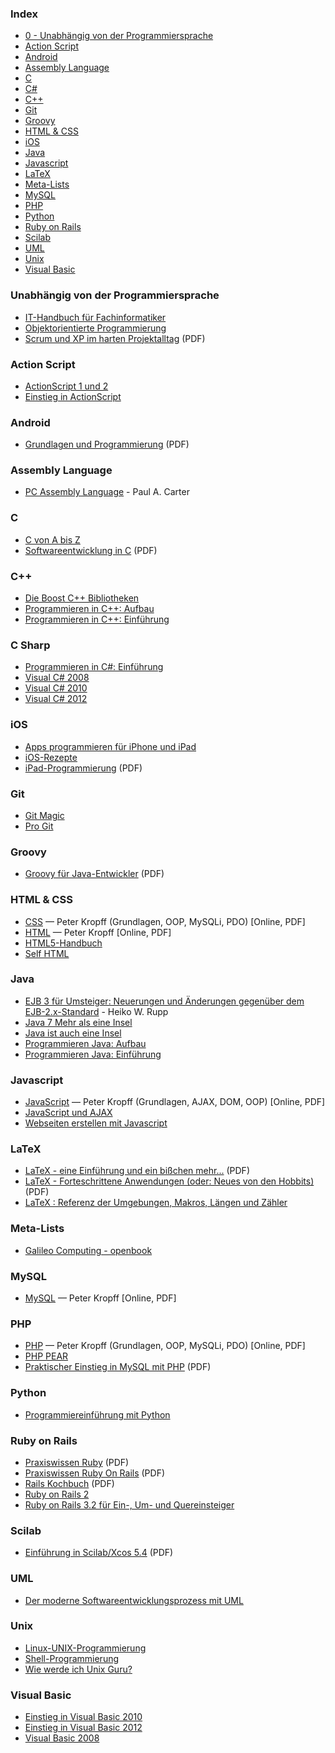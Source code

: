 ### Index

* [0 - Unabhängig von der Programmiersprache](#unabh%C3%A4ngig-von-der-programmiersprache)
* [Action Script](#action-script)
* [Android](#android)
* [Assembly Language](#assembly-language)
* [C](#c)
* [C#](#c-1)
* [C++](#c-2)
* [Git](#git)
* [Groovy](#groovy)
* [HTML & CSS](#html--css)
* [iOS](#ios)
* [Java](#java)
* [Javascript](#javascript)
* [LaTeX](#latex)
* [Meta-Lists](#meta-lists)
* [MySQL](#mysql)
* [PHP](#php)
* [Python](#python)
* [Ruby on Rails](#ruby-on-rails)
* [Scilab](#scilab)
* [UML](#uml)
* [Unix](#unix)
* [Visual Basic](#visual-basic)


### Unabhängig von der Programmiersprache

* [IT-Handbuch für Fachinformatiker](http://openbook.rheinwerk-verlag.de/it_handbuch/)
* [Objektorientierte Programmierung](http://openbook.rheinwerk-verlag.de/oop/)
* [Scrum und XP im harten Projektalltag](http://www.infoq.com/resource/news/2007/06/scrum-xp-book/en/resources/ScrumAndXpFromTheTrenchesonline_German.pdf) (PDF)


### Action Script

* [ActionScript 1 und 2](http://openbook.rheinwerk-verlag.de/actionscript/)
* [Einstieg in ActionScript](http://openbook.rheinwerk-verlag.de/actionscript_einstieg/)


### Android

* [Grundlagen und Programmierung](http://www.dpunkt.de/ebooks_files/free/3436.pdf) (PDF)


### Assembly Language

* [PC Assembly Language](http://drpaulcarter.com/pcasm/) - Paul A. Carter


### C

* [C von A bis Z](http://openbook.rheinwerk-verlag.de/c_von_a_bis_z/)
* [Softwareentwicklung in C](http://www.asc.tuwien.ac.at/~eprog/download/schmaranz.pdf) (PDF)


### C++

* [Die Boost C++ Bibliotheken](http://dieboostcppbibliotheken.de/)
* [Programmieren in C++: Aufbau](http://www.highscore.de/cpp/aufbau/)
* [Programmieren in C++: Einführung](http://www.highscore.de/cpp/einfuehrung/)


### C Sharp

* [Programmieren in C#: Einführung](http://www.highscore.de/csharp/einfuehrung/)
* [Visual C# 2008](http://openbook.rheinwerk-verlag.de/visual_csharp/)
* [Visual C# 2010](http://openbook.rheinwerk-verlag.de/visual_csharp_2010/)
* [Visual C# 2012](http://openbook.rheinwerk-verlag.de/visual_csharp_2012/)


### iOS

* [Apps programmieren für iPhone und iPad](http://openbook.rheinwerk-verlag.de/apps_programmieren_fuer_iphone_und_ipad/)
* [iOS-Rezepte](http://examples.oreilly.de/openbooks/iosrecipesger.zip)
* [iPad-Programmierung](http://examples.oreilly.de/openbooks/pdf_ipadprogpragger.pdf) (PDF)


### Git

* [Git Magic](http://www-cs-students.stanford.edu/~blynn/gitmagic/intl/de/)
* [Pro Git](http://git-scm.com/book/de/v1)


### Groovy

* [Groovy für Java-Entwickler](http://examples.oreilly.de/openbooks/pdf_groovyger.pdf) (PDF)


### HTML & CSS

* [CSS](http://www.peterkropff.de/site/css/css.htm) — Peter Kropff (Grundlagen, OOP, MySQLi, PDO) [Online, PDF]
* [HTML](http://www.peterkropff.de/site/html/html.htm) — Peter Kropff [Online, PDF]
* [HTML5-Handbuch](http://webkompetenz.wikidot.com/docs:html-handbuch)
* [Self HTML](https://wiki.selfhtml.org/wiki/Startseite)


### Java

* [EJB 3 für Umsteiger: Neuerungen und Änderungen gegenüber dem EJB-2.x-Standard](http://bsd.de/e3fu/umfrage.html) - Heiko W. Rupp
* [Java 7 Mehr als eine Insel](http://openbook.rheinwerk-verlag.de/java7/)
* [Java ist auch eine Insel](http://openbook.rheinwerk-verlag.de/javainsel/)
* [Programmieren Java: Aufbau](http://www.highscore.de/java/aufbau/)
* [Programmieren Java: Einführung](http://www.highscore.de/java/einfuehrung/)


### Javascript

* [JavaScript](http://www.peterkropff.de/site/javascript/javascript.htm) — Peter Kropff (Grundlagen, AJAX, DOM, OOP) [Online, PDF]
* [JavaScript und AJAX](http://openbook.rheinwerk-verlag.de/javascript_ajax/)
* [Webseiten erstellen mit Javascript](http://www.highscore.de/javascript/)


### LaTeX

* [LaTeX - eine Einführung und ein bißchen mehr...](http://www.fernuni-hagen.de/imperia/md/content/zmi_2010/a026_latex_einf.pdf) (PDF)
* [LaTeX - Forteschrittene Anwendungen (oder: Neues von den Hobbits)](http://www.fernuni-hagen.de/imperia/md/content/zmi_2010/a027_latex_fort.pdf) (PDF)
* [LaTeX : Referenz der Umgebungen, Makros, Längen und Zähler](http://www.lehmanns.de/page/latexreferenz)


### Meta-Lists

* [Galileo Computing - openbook](https://www.rheinwerk-verlag.de/openbook/)


### MySQL

* [MySQL](http://www.peterkropff.de/site/mysql/mysql.htm) — Peter Kropff [Online, PDF]


### PHP

* [PHP](http://www.peterkropff.de/site/php/php.htm) — Peter Kropff (Grundlagen, OOP, MySQLi, PDO) [Online, PDF]
* [PHP PEAR](http://openbook.rheinwerk-verlag.de/php_pear/)
* [Praktischer Einstieg in MySQL mit PHP](http://examples.oreilly.de/openbooks/pdf_einmysql2ger.pdf) (PDF)


### Python

* [Programmiereinführung mit Python](http://opentechschool.github.io/python-beginners/de/)


### Ruby on Rails

* [Praxiswissen Ruby](http://www.oreilly.de/german/freebooks/rubybasger/pdf_rubybasger.pdf) (PDF)
* [Praxiswissen Ruby On Rails](http://examples.oreilly.de/openbooks/pdf_rubyonrailsbasger.pdf) (PDF)
* [Rails Kochbuch](http://examples.oreilly.de/openbooks/pdf_railsckbkger.pdf) (PDF)
* [Ruby on Rails 2](http://openbook.rheinwerk-verlag.de/ruby_on_rails/)
* [Ruby on Rails 3.2 für Ein-, Um- und Quereinsteiger](http://ruby-auf-schienen.de/3.2/)


### Scilab

* [Einführung in Scilab/Xcos 5.4](http://www.buech-gifhorn.de/scilab/Einfuehrung.pdf) (PDF)


### UML

* [Der moderne Softwareentwicklungsprozess mit UML](http://www.highscore.de/uml/)


### Unix

* [Linux-UNIX-Programmierung](http://openbook.rheinwerk-verlag.de/linux_unix_programmierung/)
* [Shell-Programmierung](http://openbook.rheinwerk-verlag.de/shell_programmierung/)
* [Wie werde ich Unix Guru?](http://openbook.rheinwerk-verlag.de/unix_guru/)


### Visual Basic

* [Einstieg in Visual Basic 2010](http://openbook.rheinwerk-verlag.de/einstieg_vb_2010/)
* [Einstieg in Visual Basic 2012](http://openbook.rheinwerk-verlag.de/einstieg_vb_2012/)
* [Visual Basic 2008](http://openbook.rheinwerk-verlag.de/visualbasic_2008/)
